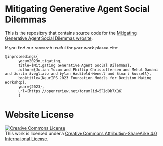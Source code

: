 # Mitigating Generative Agent Social Dilemmas

This is the repository that contains source code for the [Mitigating Generative Agent Social Dilemmas website](https://nerfies.github.io).

If you find our research useful for your work please cite:
```
@inproceedings{
      yocum2023mitigating,
      title={Mitigating Generative Agent Social Dilemmas},
      author={Julian Yocum and Phillip Christoffersen and Mehul Damani and Justin Svegliato and Dylan Hadfield-Menell and Stuart Russell},
      booktitle={NeurIPS 2023 Foundation Models for Decision Making Workshop},
      year={2023},
      url={https://openreview.net/forum?id=5TIdOk7XQ6}
      }
```

# Website License
<a rel="license" href="http://creativecommons.org/licenses/by-sa/4.0/"><img alt="Creative Commons License" style="border-width:0" src="https://i.creativecommons.org/l/by-sa/4.0/88x31.png" /></a><br />This work is licensed under a <a rel="license" href="http://creativecommons.org/licenses/by-sa/4.0/">Creative Commons Attribution-ShareAlike 4.0 International License</a>.
